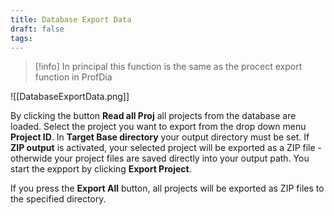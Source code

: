 ```yaml
---
title: Database Export Data
draft: false
tags:
---
```



> [!info]
   In principal this function is the same as the procect export function in ProfDia

![[DatabaseExportData.png]]

By clicking the button **Read all Proj** all projects from the database are loaded. Select the project you want to export from the drop down menu **Project ID**.
In **Target Base directory** your output directory must be set.
If **ZIP output** is activated, your selected project will be exported as a ZIP file - otherwide your project files are saved directly into your output path.
You start the expport by clicking **Export Project**.

If you press the **Export All** button, all projects will be exported as ZIP files to the specified directory.

